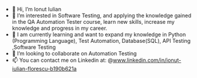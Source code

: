- 👋 Hi, I’m  Ionut Iulian
- 👀 I’m interested in Software Testing, and applying the knowledge gained in the QA Automation Tester course, learn new skills, increase my knowledge and progress in my career.
- 🌱 I am currently learning and want to expand my knowledge in   Python (Programming Language),
Test Automation, Database(SQL), API Testing ,Software Testing
- 💞️ I’m looking to collaborate on Automation Testing
- 📫 You can contact me on Linkedin at: @www.linkedin.com/in/ionuț-iulian-florescu-b190b621a

<!---
IonutIulian/IonutIulian is a ✨ special ✨ repository because its `README.md` (this file) appears on your GitHub profile.
You can click the Preview link to take a look at your changes.
--->
